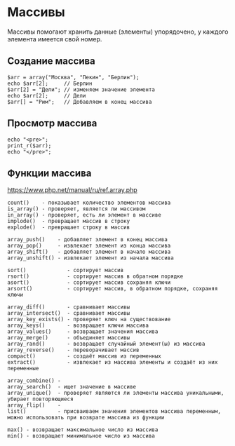 # Массивы
Массивы помогают хранить данные (элементы) упорядочено, у каждого элемента имеется свой номер.

## Создание массива

    $arr = array("Москва", "Пекин", "Берлин");
    echo $arr[2];     // Берлин
    $arr[2] = "Дели"; // изменяем значение элемента
    echo $arr[2];     // Дели
    $arr[] = "Рим";   // Добавляем в конец массива

## Просмотр массива

    echo "<pre>";
    print_r($arr);
    echo "</pre>";

## Функции массива
https://www.php.net/manual/ru/ref.array.php

    count()    - показывает количество элементов массива
    is_array() - проверяет, является ли массивом
    in_array() - проверяет, есть ли элемент в массиве
    implode()  - превращает массив в строку
    explode()  - превращает строку в массив

    array_push()    - добавляет элемент в конец массива
    array_pop()     - извлекает элемент из конца массива
    array_shift()   - добавляет элемент в начало массива
    array_unshift() - извлекает элемент из начала массива

    sort()             - сортирует массив
    rsort()            - сортирует массив в обратном порядке
    asort()            - сортирует массив сохраняя ключи
    arsort()           - сортирует массив, в обратном порядке, сохраняя ключи

    array_diff()       - сравнивает массивы
    array_intersect()  - сравнивает массивы
    array_key_exists() - проверяет ключ на существование
    array_keys()       - возвращает ключи массива
    array_values()     - возвращает значения массива
    array_merge()      - объединяет массивы
    array_rand()       - возвращает случайный элемент(ы) из массива
    array_reverse()    - переворачивает массив
    compact()          - создаёт массив из переменных
    extract()          - извлекает из массива элементы и создаёт из них переменные

    array_combine() -
    array_search()  - ищет значение в массиве
    array_unique()  - проверяет являются ли элементы массива уникальными, убирает повторяющиеся
    array_flip()    -
    list()          - присваиваем значения элементов массива переменным, можно использовать при возврате массива из функции

    max() - возвращает максимальное число из массива
    min() - возвращает минимальное число из массива
